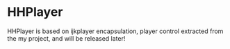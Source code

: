# HHPlayer
HHPlayer is based on ijkplayer encapsulation, player control extracted from the my project, and will be released later!


